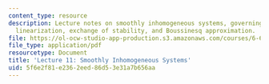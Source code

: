 ```yaml
---
content_type: resource
description: Lecture notes on smoothly inhomogeneous systems, governing equations,
  linearization, exchange of stability, and Boussinesq approximation.
file: https://ol-ocw-studio-app-production.s3.amazonaws.com/courses/6-642-continuum-electromechanics-fall-2008/5f6e2f81e2362eed86d53e31a7b656aa_lec11_f08.pdf
file_type: application/pdf
resourcetype: Document
title: 'Lecture 11: Smoothly Inhomogeneous Systems'
uid: 5f6e2f81-e236-2eed-86d5-3e31a7b656aa
---
```

